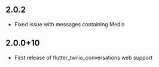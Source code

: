 ## 2.0.2
* Fixed issue with messages containing Media

## 2.0.0+10
* First release of flutter_twilio_conversations web support
